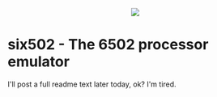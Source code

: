 <p align="center">
    <img src="https://raw.githubusercontent.com/iliasizmaylov/six502/master/demo.gif" />
</p>

# six502 - The 6502 processor emulator

I'll post a full readme text later today, ok? I'm tired.
